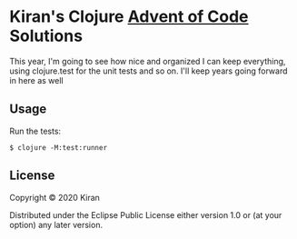 # Kiran's Clojure [Advent of Code](https://adventofcode.com/) Solutions

This year, I'm going to see how nice and organized I can keep everything, using clojure.test for the unit tests and so on.
I'll keep years going forward in here as well

## Usage

Run the tests:

    $ clojure -M:test:runner


## License

Copyright © 2020 Kiran

Distributed under the Eclipse Public License either version 1.0 or (at
your option) any later version.
